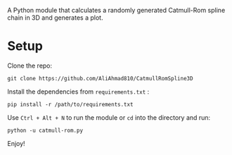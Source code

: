 A Python module that calculates a randomly generated Catmull-Rom spline chain in 3D and generates a plot.

# Setup
Clone the repo:
```
git clone https://github.com/AliAhmad810/CatmullRomSpline3D
```
Install the dependencies from `requirements.txt` : 
```
pip install -r /path/to/requirements.txt
```
Use `Ctrl + Alt + N` to run the module or `cd` into the directory and run: 
```
python -u catmull-rom.py
```
Enjoy!
